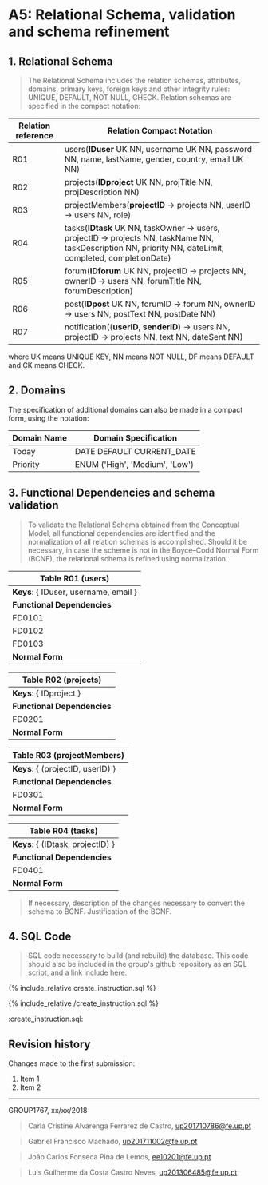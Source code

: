 # A5: Relational Schema, validation and schema refinement
 
 
## 1. Relational Schema
 
> The Relational Schema includes the relation schemas, attributes, domains, primary keys, foreign keys and other integrity rules: UNIQUE, DEFAULT, NOT NULL, CHECK.
> Relation schemas are specified in the compact notation:
 
| Relation reference | Relation Compact Notation                                            |
| ------------------ | -------------------------------------------------------------------- |
| R01                | users(__IDuser__ UK NN, username UK NN, password NN, name, lastName, gender, country, email UK NN)                                         |
| R02                | projects(__IDproject__ UK NN, projTitle NN, projDescription NN)           |
| R03                | projectMembers(__projectID__ → projects NN, userID → users NN, role)                       |
| R04                | tasks(__IDtask__ UK NN, taskOwner → users, projectID → projects NN, taskName NN, taskDescription NN, priority NN, dateLimit, completed, completionDate) |
| R05                | forum(__IDforum__ UK NN, projectID → projects NN, ownerID → users NN, forumTitle NN, forumDescription)                                |
| R06                | post(__IDpost__ UK NN, forumID → forum NN, ownerID  → users NN, postText NN, postDate NN)                       |
| R07                | notification((__userID__, __senderID__) → users NN, projectID → projects NN, text NN, dateSent NN) |

where UK means UNIQUE KEY, NN means NOT NULL, DF means DEFAULT and CK means CHECK. 
 
## 2. Domains
 
The specification of additional domains can also be made in a compact form, using the notation:
 
| Domain Name | Domain Specification           |
| ----------- | ------------------------------ |
| Today	      | DATE DEFAULT CURRENT_DATE      |
| Priority    | ENUM ('High', 'Medium', 'Low') |
 
 
## 3. Functional Dependencies and schema validation
 
> To validate the Relational Schema obtained from the Conceptual Model, all functional dependencies are identified and the normalization of all relation schemas is accomplished. Should it be necessary, in case the scheme is not in the Boyce–Codd Normal Form (BCNF), the relational schema is refined using normalization.
 
| **Table R01** (users)                    |
| -------------------------------- |
| **Keys**: { IDuser, username, email }                 |
| **Functional Dependencies**      |
| FD0101          | {IDuser} → {username, password, name, lastName, gender, country, email} |
| FD0102          | {username} → {IDuser, password, name, lastName, gender, country, email} |
| FD0103          | {email} → {IDuser, password, name, lastName, gender, country, username} |
| **Normal Form** | BCNF           |
 
| **Table R02** (projects)                   |
| -------------------------------- |
| **Keys**: { IDproject }                 |
| **Functional Dependencies**      |
| FD0201          | {IDproject} → {projTitle, projDescription} |
| **Normal Form** | BCNF           |
 
| **Table R03** (projectMembers)                            |
| ----------------------------------------- |
| **Keys**: { (projectID, userID) }              |
| **Functional Dependencies**               |
| FD0301          | {(projectID, userID)} → {role} |
| **Normal Form** | BCNF                    |
 
| **Table R04** (tasks)                                   |
| ------------------------------------------------ |
| **Keys**: { (IDtask, projectID) }                         |
| **Functional Dependencies**                      |
| FD0401          | {(IDtask, projectID)} → {id3, attribute} |
| **Normal Form** | BCNF                           |
 
> If necessary, description of the changes necessary to convert the schema to BCNF.
> Justification of the BCNF.
 
## 4. SQL Code
 
> SQL code necessary to build (and rebuild) the database.
> This code should also be included in the group's github repository as an SQL script, and a link include here.

 {% include_relative create_instruction.sql %}
 
 {% include_relative /create_instruction.sql %}
 
 :create_instruction.sql:

 
## Revision history
 
Changes made to the first submission:
1. Item 1
1. Item 2
 
***
 
GROUP1767, xx/xx/2018
 
> Carla Cristine Alvarenga Ferrarez de Castro, up201710786@fe.up.pt

> Gabriel Francisco Machado, up201711002@fe.up.pt

> João Carlos Fonseca Pina de Lemos, ee10201@fe.up.pt

> Luis Guilherme da Costa Castro Neves, up201306485@fe.up.pt
